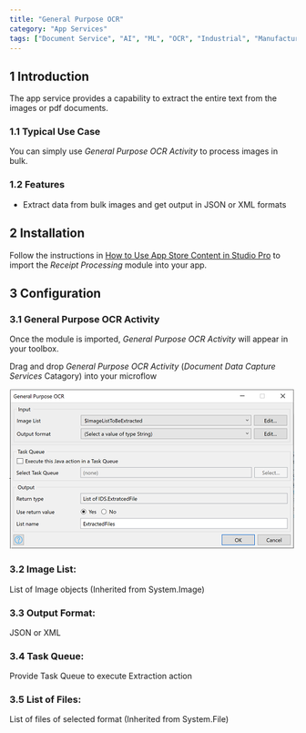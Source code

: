 ```yaml
---
title: "General Purpose OCR"
category: "App Services"
tags: ["Document Service", "AI", "ML", "OCR", "Industrial", "Manufacturing"]
---
```


## 1 Introduction
The app service provides a capability to extract the entire text from the images or pdf documents.

### 1.1 Typical Use Case
You can simply use _General Purpose OCR Activity_ to process images in bulk. 

### 1.2 Features
* Extract data from bulk images and get output in JSON or XML formats

## 2 Installation

Follow the instructions in [How to Use App Store Content in Studio Pro](../general/app-store-content) to import the _Receipt Processing_ module into your app.

## 3 Configuration

### 3.1 General Purpose OCR Activity
Once the module is imported, _General Purpose OCR Activity_ will appear in your toolbox.

Drag and drop _General Purpose OCR Activity_ (_Document Data Capture Services_ Catagory) into your microflow

![gpo-activity](attachments/general-purpose-ocr/gpo-activity.png)

### 3.2 Image List: 
List of Image objects (Inherited from System.Image)

### 3.3 Output Format: 
JSON or XML

### 3.4 Task Queue: 
Provide Task Queue to execute Extraction action

### 3.5 List of Files:
List of files of selected format (Inherited from System.File)
